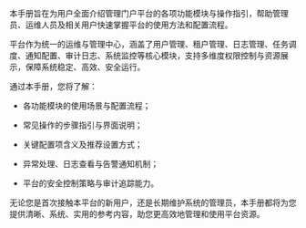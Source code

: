 本手册旨在为用户全面介绍管理门户平台的各项功能模块与操作指引，帮助管理员、运维人员及相关用户快速掌握平台的使用方法和配置流程。

平台作为统一的运维与管理中心，涵盖了用户管理、租户管理、日志管理、任务调度、通知配置、审计日志、系统监控等核心模块，支持多维度权限控制与资源展示，保障系统稳定、高效、安全运行。

通过本手册，您将了解：

- 各功能模块的使用场景与配置流程；

- 常见操作的步骤指引与界面说明；

- 关键配置项含义及推荐设置方式；

- 异常处理、日志查看与告警通知机制；

- 平台的安全控制策略与审计追踪能力。

无论您是首次接触本平台的新用户，还是长期维护系统的管理员，本手册都将为您提供清晰、系统、实用的参考内容，助您更高效地管理和使用平台资源。
